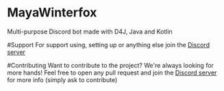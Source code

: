 # MayaWinterfox
Multi-purpose Discord bot made with D4J, Java and Kotlin

#Support
For support using, setting up or anything else join the [Discord server](https://discord.gg/MCUTSZz)

#Contributing
Want to contribute to the project? We're always looking for more hands! Feel free to open any pull request and join the [Discord server](https://discord.gg/MCUTSZz) for more info (simply ask to contribute)
